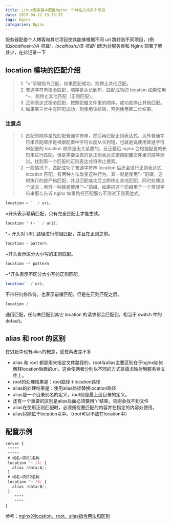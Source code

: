 ```yaml
---
title: Linux服务器中配置Nginx一个域名访问多个项目
date: 2019-04-12 13:33:33
tags: Nginx
categories: Nginx
---
```


服务器配置个人博客和其它项目使其能够根据不同 url 跳转到不同项目，(例如:*localhosh://A 项目/，localhosh://B 项目/* )因为对服务器和 Nginx 部署了解甚少，在此记录一下

<!-- more -->

## location 模块的匹配介绍

> 1. ”=”前缀指令匹配，如果匹配成功，则停止其他匹配。
> 2. 普通字符串指令匹配，顺序是从长到短，匹配成功的 location 如果使用^~，则停止其他匹配（正则匹配）。
> 3. 正则表达式指令匹配，按照配置文件里的顺序，成功就停止其他匹配。
> 4. 如果第三步中有匹配成功，则使用该结果，否则使用第二步结果。

### 注意点

> 1. 匹配的顺序是先匹配普通字符串，然后再匹配正则表达式。另外普通字符串匹配顺序是根据配置中字符长度从长到短，也就是说使用普通字符串配置的 location 顺序是无关紧要的，反正最后 nginx 会根据配置的长短来进行匹配，但是需要注意的是正则表达式按照配置文件里的顺序测试。找到第一个匹配的正则表达式将停止搜索。
> 2. 一般情况下，匹配成功了普通字符串 location 后还会进行正则表达式 location 匹配。有两种方法改变这种行为，其一就是使用“=”前缀，这时执行的是严格匹配，并且匹配成功后立即停止其他匹配，同时处理这个请求；另外一种就是使用“^~”前缀，如果把这个前缀用于一个常规字符串那么告诉 nginx 如果路径匹配那么不测试正则表达式。

```js
location = `` / uri;
```

=开头表示精确匹配，只有完全匹配上才能生效。

```js
location ^ (~`` / uri);
```

^~ 开头对 URL 路径进行前缀匹配，并且在正则之前。

```js
location ~ pattern
```

~开头表示区分大小写的正则匹配。

```js
location ~* pattern
```

~\*开头表示不区分大小写的正则匹配。

```js
location`` / uri;
```

不带任何修饰符，也表示前缀匹配，但是在正则匹配之后。

```js
location /
```

通用匹配，任何未匹配到其它 location 的请求都会匹配到，相当于 switch 中的 default。

## alias 和 root 的区别

在[VUE](https://router.vuejs.org/zh/guide/essentials/redirect-and-alias.html#%E9%87%8D%E5%AE%9A%E5%90%91)中也有alias的概念，感觉两者差不多

- alias 和 root 都是用来指定文件路径的，root与alias主要区别在于nginx如何解释location后面的uri，这会使两者分别以不同的方式将请求映射到服务器文件上。
- root的处理结果是：root路径＋location路径
- alias的处理结果是：使用alias路径替换location路径
- alias是一个目录别名的定义，root则是最上层目录的定义。
- 还有一个重要的区别是alias后面必须要用“/”结束，否则会找不到文件
- alias在使用正则匹配时，必须捕捉要匹配的内容并在指定的内容处使用。
- alias只能位于location块中。（root可以不放在location中）

## 配置示例

```js
server {
 *****
 *****
 # 域名+项目1名称
 location ^~ /A/ {
   alias /data/A/;
 }
 # 域名+项目2名称
 location ^~ /B/ {
   alias /data/B/;
 }
    ****
    ****
}

```

参考：[nginx的location、root、alias指令用法和区别](https://www.nginx.cn/4658.html)
